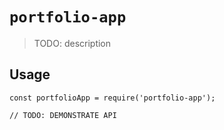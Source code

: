 # `portfolio-app`

> TODO: description

## Usage

```
const portfolioApp = require('portfolio-app');

// TODO: DEMONSTRATE API
```
